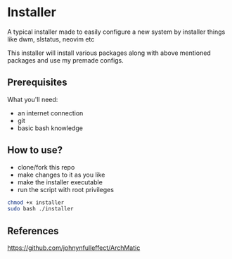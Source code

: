 # Installer

A typical installer made to easily configure a new system by installer things like
dwm, slstatus, neovim etc

This installer will install various packages along with above mentioned packages and use my premade configs.

## Prerequisites 

What you'll need:
- an internet connection
- git 
- basic bash knowledge 

## How to use?

- clone/fork this repo
- make changes to it as you like
- make the installer executable
- run the script with root privileges

```bash
chmod +x installer
sudo bash ./installer
```

## References
https://github.com/johnynfulleffect/ArchMatic

